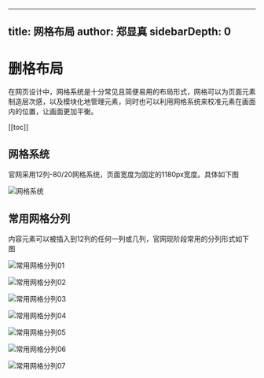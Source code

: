 
---
title: 网格布局
author: 郑显真
sidebarDepth: 0
---

# 删格布局


在网页设计中，网格系统是十分常见且简便易用的布局形式，网格可以为页面元素制造层次感，以及模块化地管理元素，同时也可以利用网格系统来校准元素在画面内的位置，让画面更加平衡。


[[toc]]


## 网格系统


官网采用12列-80/20网格系统，页面宽度为固定的1180px宽度。具体如下图

![网格系统](http://baiduyun-guideline.bj.bcebos.com/portal%2Flayout%2F%E7%BD%91%E6%A0%BC%E7%B3%BB%E7%BB%9F%402x.jpg)


## 常用网格分列


内容元素可以被插入到12列的任何一列或几列，官网现阶段常用的分列形式如下图


![常用网格分列01](http://baiduyun-guideline.bj.bcebos.com/portal%2Flayout%2F%E5%B8%B8%E7%94%A8%E7%BD%91%E6%A0%BC%E5%88%86%E5%88%971%402x.jpg)


![常用网格分列02](http://baiduyun-guideline.bj.bcebos.com/portal%2Flayout%2F%E5%B8%B8%E7%94%A8%E7%BD%91%E6%A0%BC%E5%88%86%E5%88%972%402x.jpg)


![常用网格分列03](http://baiduyun-guideline.bj.bcebos.com/portal%2Flayout%2F%E5%B8%B8%E7%94%A8%E7%BD%91%E6%A0%BC%E5%88%86%E5%88%973%402x.jpg)


![常用网格分列04](http://baiduyun-guideline.bj.bcebos.com/portal%2Flayout%2F%E5%B8%B8%E7%94%A8%E7%BD%91%E6%A0%BC%E5%88%86%E5%88%974%402x.jpg)


![常用网格分列05](http://baiduyun-guideline.bj.bcebos.com/portal%2Flayout%2F%E5%B8%B8%E7%94%A8%E7%BD%91%E6%A0%BC%E5%88%86%E5%88%975%402x.jpg)


![常用网格分列06](http://baiduyun-guideline.bj.bcebos.com/portal%2Flayout%2F%E5%B8%B8%E7%94%A8%E7%BD%91%E6%A0%BC%E5%88%86%E5%88%976%402x.jpg)


![常用网格分列07](http://baiduyun-guideline.bj.bcebos.com/portal%2Flayout%2F%E5%B8%B8%E7%94%A8%E7%BD%91%E6%A0%BC%E5%88%86%E5%88%977%402x.jpg)




